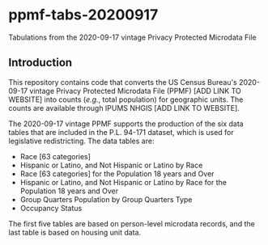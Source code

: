 # ppmf-tabs-20200917
Tabulations from the 2020-09-17 vintage Privacy Protected Microdata File

## Introduction
This repository contains code that converts the US Census Bureau's 2020-09-17 vintage Privacy Protected Microdata File (PPMF) [ADD LINK TO WEBSITE] into counts (_e.g._, total population) for geographic units. The counts are available through IPUMS NHGIS [ADD LINK TO WEBSITE].

The 2020-09-17 vintage PPMF supports the production of the six data tables that are included in the P.L. 94-171 dataset, which is used for legislative redistricting. The data tables are:

* Race [63 categories]
* Hispanic or Latino, and Not Hispanic or Latino by Race
* Race [63 categories] for the Population 18 years and Over
* Hispanic or Latino, and Not Hispanic or Latino by Race for the Population 18 years and Over
* Group Quarters Population by Group Quarters Type
* Occupancy Status 

The first five tables are based on person-level microdata records, and the last table is based on housing unit data. 
